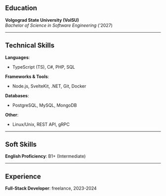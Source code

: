 ## Education  
**Volgograd State University (VolSU)**  
*Bachelor of Science in Software Engineering* ('2027)  

---

## Technical Skills  
**Languages**:  
- TypeScript (TS), C#, PHP, SQL  

**Frameworks & Tools**:  
- Node.js, SvelteKit, .NET, Git, Docker  

**Databases**:  
- PostgreSQL, MySQL, MongoDB  

**Other**:  
- Linux/Unix, REST API, gRPC  

---

## Soft Skills
**English Proficiency**: B1+ (Intermediate)  

---

## Experience

**Full-Stack Developer**: freelance, 2023-2024